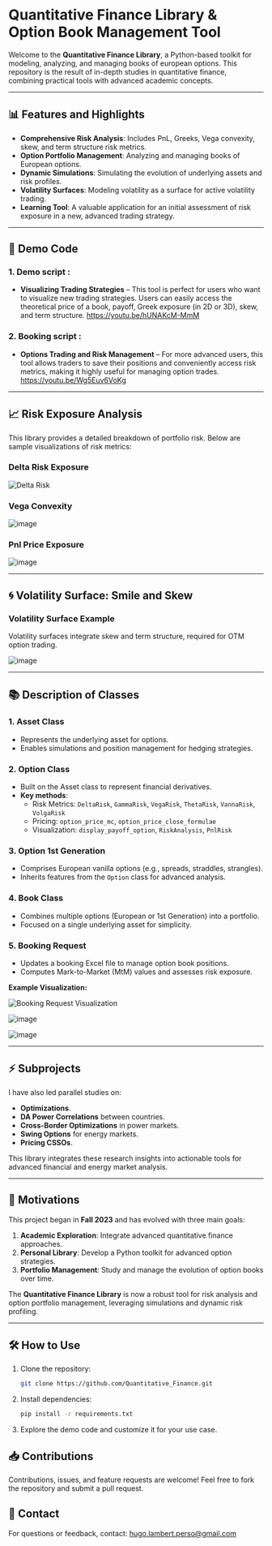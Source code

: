 # Quantitative Finance Library & Option Book Management Tool

Welcome to the **Quantitative Finance Library**, a Python-based toolkit for modeling, analyzing, and managing books of european options. This repository is the result of in-depth studies in quantitative finance, combining practical tools with advanced academic concepts.

---

## 📊 Features and Highlights

- **Comprehensive Risk Analysis**: Includes PnL, Greeks, Vega convexity, skew, and term structure risk metrics.  
- **Option Portfolio Management**: Analyzing and managing books of European options.  
- **Dynamic Simulations**: Simulating the evolution of underlying assets and risk profiles.  
- **Volatility Surfaces**: Modeling volatility as a surface for active volatility trading.  
- **Learning Tool**: A valuable application for an initial assessment of risk exposure in a new, advanced trading strategy.  

---

## 🚀 Demo Code

### 1. Demo script :
- **Visualizing Trading Strategies** – This tool is perfect for users who want to visualize new trading strategies. Users can easily access the theoretical price of a book, payoff, Greek exposure (in 2D or 3D), skew, and term structure. https://youtu.be/hUNAKcM-MmM

### 2. Booking script :
- **Options Trading and Risk Management** – For more advanced users, this tool allows traders to save their positions and conveniently access risk metrics, making it highly useful for managing option trades. https://youtu.be/Wg5Euv6VoKg

---

## 📈 Risk Exposure Analysis

This library provides a detailed breakdown of portfolio risk. Below are sample visualizations of risk metrics:

### Delta Risk Exposure
![Delta Risk](https://github.com/user-attachments/assets/7cf6c9cc-4741-4951-be15-0e719b4263c9)

### Vega Convexity
![image](https://github.com/user-attachments/assets/02be9ce0-67f1-41ea-8093-e4032d2fda39)

### Pnl Price Exposure

![image](https://github.com/user-attachments/assets/94a13926-a622-41f1-b062-ae56411f80b7)

---

## 🌀 Volatility Surface: Smile and Skew

### Volatility Surface Example
Volatility surfaces integrate skew and term structure, required for OTM option trading.

![image](https://github.com/user-attachments/assets/379b7880-fb12-4469-96e9-87a55c2d5e6b)

---

## 📚 Description of Classes

### 1. **Asset Class**
- Represents the underlying asset for options.
- Enables simulations and position management for hedging strategies.

### 2. **Option Class**
- Built on the Asset class to represent financial derivatives.
- **Key methods**:
  - Risk Metrics: `DeltaRisk`, `GammaRisk`, `VegaRisk`, `ThetaRisk`, `VannaRisk`, `VolgaRisk`
  - Pricing: `option_price_mc`, `option_price_close_formulae`
  - Visualization: `display_payoff_option`, `RiskAnalysis`, `PnlRisk`
### 3. **Option 1st Generation**
- Comprises European vanilla options (e.g., spreads, straddles, strangles).
- Inherits features from the `Option` class for advanced analysis.

### 4. **Book Class**
- Combines multiple options (European or 1st Generation) into a portfolio.
- Focused on a single underlying asset for simplicity.

### 5. **Booking Request**
- Updates a booking Excel file to manage option book positions.
- Computes Mark-to-Market (MtM) values and assesses risk exposure.

**Example Visualization:**

![Booking Request Visualization](https://github.com/user-attachments/assets/d3c5abc5-c9e0-4895-9f6f-3da11c368b95)


![image](https://github.com/user-attachments/assets/b466aacd-d2ba-44cd-b97d-140bcb5f6d19)

![image](https://github.com/user-attachments/assets/b876d322-39fc-418f-8bab-6ae6fce3206f)

---

## :zap: Subprojects

I have also led parallel studies on:
- **Optimizations**.
- **DA Power Correlations** between countries.
- **Cross-Border Optimizations** in power markets.
- **Swing Options** for energy markets.
- **Pricing CSSOs**.

This library integrates these research insights into actionable tools for advanced financial and energy market analysis.

---

## 🎯 Motivations

This project began in **Fall 2023** and has evolved with three main goals:
1. **Academic Exploration**: Integrate advanced quantitative finance approaches.
2. **Personal Library**: Develop a Python toolkit for advanced option strategies.
3. **Portfolio Management**: Study and manage the evolution of option books over time.

The **Quantitative Finance Library** is now a robust tool for risk analysis and option portfolio management, leveraging simulations and dynamic risk profiling.

---

## 🛠️ How to Use

1. Clone the repository:
   ```bash
   git clone https://github.com/Quantitative_Finance.git
2. Install dependencies:
   ```bash
   pip install -r requirements.txt
3. Explore the demo code and customize it for your use case.

## 📥 Contributions

Contributions, issues, and feature requests are welcome! Feel free to fork the repository and submit a pull request.

## 📧 Contact

For questions or feedback, contact: hugo.lambert.perso@gmail.com
